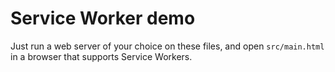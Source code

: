 Service Worker demo
===================

Just run a web server of your choice on these files, and open `src/main.html`
in a browser that supports Service Workers.
